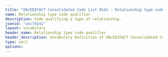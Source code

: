 ```yaml
---
title: "UN/EDIFACT Consolidated Code List 9141 - Relationship type code qualifier (20B) JSON-LD Vocabulary"
name: Relationship type code qualifier
description: Code qualifying a type of relationship.
jsonid: "uncl9141"
layout: vocabulary
header_name: Relationship type code qualifier
header_description: Vocabulary Definition of UN/EDIFACT Consolidated Code List 9141 - Relationship type code qualifier (20B) semantics in HTML format. JSON-LD format is available at [uncl9141.jsonld](/vocabulary/uncl9141.jsonld)
type: uncl
options:
---
```

